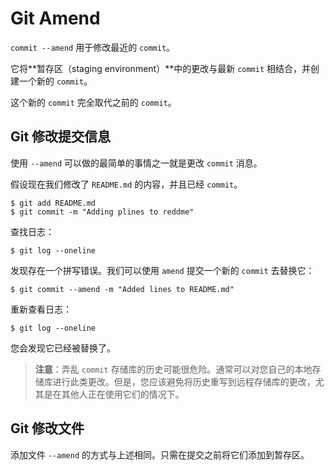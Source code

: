 # Git Amend

`commit --amend` 用于修改最近的 `commit`。

它将**暂存区（staging environment）**中的更改与最新 `commit` 相结合，并创建一个新的 `commit`。

这个新的 `commit` 完全取代之前的 `commit`。

## Git 修改提交信息

使用 `--amend` 可以做的最简单的事情之一就是更改 `commit` 消息。

假设现在我们修改了 `README.md` 的内容，并且已经 `commit`。

```git
$ git add README.md
$ git commit -m "Adding plines to reddme"
```

查找日志：

```git
$ git log --oneline
```

发现存在一个拼写错误。我们可以使用 `amend` 提交一个新的 `commit` 去替换它：

```git
$ git commit --amend -m "Added lines to README.md"
```

重新查看日志：

```git
$ git log --oneline
```

您会发现它已经被替换了。

> **注意**：弄乱 `commit` 存储库的历史可能很危险。通常可以对您自己的本地存储库进行此类更改。但是，您应该避免将历史重写到远程存储库的更改，尤其是在其他人正在使用它们的情况下。

## Git 修改文件

添加文件 `--amend` 的方式与上述相同。只需在提交之前将它们添加到暂存区。
